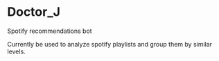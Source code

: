 # Doctor_J
Spotify recommendations bot

Currently be used to analyze spotify playlists and group them by similar levels. 
